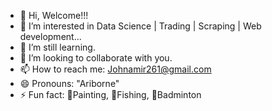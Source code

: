 - 👋 Hi, Welcome!!!
- 👀 I’m interested in Data Science | Trading | Scraping | Web development...
- 🌱 I’m still learning.
- 💞️ I’m looking to collaborate with you.
- 📫 How to reach me: Johnamir261@gmail.com
- 😄 Pronouns: "Ariborne"
- ⚡ Fun fact: 🎨Painting, 🎣Fishing, 🏸Badminton

<!---
Tom093076/Tom093076 is a ✨ special ✨ repository because its `README.md` (this file) appears on your GitHub profile.
You can click the Preview link to take a look at your changes.
--->
